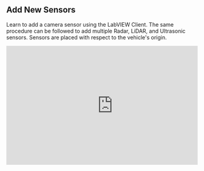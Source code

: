 ## Add New Sensors
Learn to add a camera sensor using the LabVIEW Client.  The same procedure can be followed to add multiple Radar, LiDAR, and Ultrasonic sensors.  Sensors are placed with respect to the vehicle's origin.

<div style="position: relative; padding-bottom: 56.25%; height: 0; overflow: hidden; max-width: 100%; height: auto;">
    <iframe width="560" height="315" src="https://www.youtube.com/embed/9pwf2b6ofnE" frameborder="0" allow="accelerometer; autoplay; encrypted-media; gyroscope; picture-in-picture" allowfullscreen></iframe>
</div>
